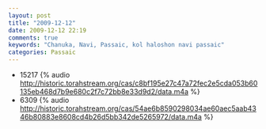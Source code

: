 ```yaml
---
layout: post
title: "2009-12-12"
date: 2009-12-12 22:19
comments: true
keywords: "Chanuka, Navi, Passaic, kol haloshon navi passaic" 
categories: Passaic 
---
```


 * 15217 {% audio http://historic.torahstream.org/cas/c8bf195e27c47a72fec2e5cda053b60135eb468d7b9e680c2f7c72bb8e33d9d2/data.m4a %}
 * 6309 {% audio http://historic.torahstream.org/cas/54ae6b8590298034ae60aec5aab4346b80883e8608cd4b26d5bb342de5265972/data.m4a %}

